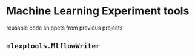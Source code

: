 # Machine Learning Experiment tools

reusable code snippets from previous projects

## `mlexptools.MlflowWriter`



